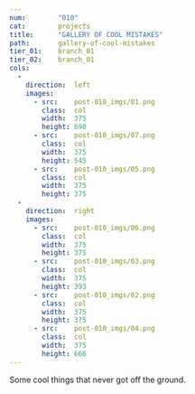 ```yaml
---
num:        "010"
cat:        projects
title:      "GALLERY OF COOL MISTAKES"
path:       gallery-of-cool-mistakes
tier_01:    branch_01
tier_02:    branch_01
cols:
  -
    direction:  left
    images:
      - src:    post-010_imgs/01.png
        class:  col
        width:  375
        height: 698
      - src:    post-010_imgs/07.png
        class:  col
        width:  375
        height: 545
      - src:    post-010_imgs/05.png
        class:  col
        width:  375
        height: 375
  -
    direction:  right
    images:
      - src:    post-010_imgs/06.png
        class:  col
        width:  375
        height: 375
      - src:    post-010_imgs/03.png
        class:  col
        width:  375
        height: 393
      - src:    post-010_imgs/02.png
        class:  col
        width:  375
        height: 375
      - src:    post-010_imgs/04.png
        class:  col
        width:  375
        height: 666
---
```

Some cool things that never got off the ground.